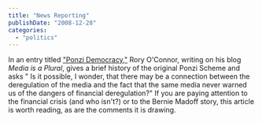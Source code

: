 ```yaml
---
title: "News Reporting"
publishDate: "2008-12-28"
categories: 
  - "politics"
---
```


In an entry titled ["Ponzi Democracy,"](http://www.roryoconnor.org/blog/2008/12/23/ponzi-democracy/) Rory O'Connor, writing on his blog _Media is a Plural_, gives a brief history of the original Ponzi Scheme and asks " Is it possible, I wonder, that there may be a connection between the deregulation of the media and the fact that the same media never warned us of the dangers of financial deregulation?" If you are paying attention to the financial crisis (and who isn't?) or to the Bernie Madoff story, this article is worth reading, as are the comments it is drawing.
